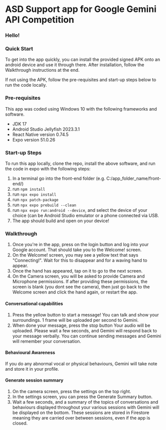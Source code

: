 # ASD Support app for Google Gemini API Competition

### Hello!

### Quick Start

To get into the app quickly, you can install the provided signed APK onto an android device and use it through there. After installation, follow the Walkthrough instructions at the end.

If not using the APK, follow the pre-requisites and start-up steps below to run the code locally.

### Pre-requisites
This app was coded using Windows 10 with the following frameworks and software.
- JDK 17
- Android Studio Jellyfish 2023.3.1
- React Native version 0.74.5
- Expo version 51.0.26

### Start-up Steps
To run this app locally, clone the repo, install the above software, and run the code in expo with the following steps:
1. In a terminal go into the front-end folder (e.g. C:/app_folder_name/front-end/)
2. run `npm install`
3. run `npx expo install`
4. run `npx patch-package`
5. run `npx expo prebuild --clean`
6. run `npx expo run:android --device`, and select the device of your choice (can be Android Studio emulator or a phone connected via USB.
7. The app should build and open on your device!


### Walkthrough
1. Once you're in the app, press on the login button and log into your Google account. That should take you to the Welcome! screen.
2. On the Welcome! screen, you may see a yellow text that says "Connecting!". Wait for this to disappear and for a waving hand to appear. 
3. Once the hand has appeared, tap on it to go to the next screen.
4. On the Camera screen, you will be asked to provide Camera and Microphone permissions. If after providing these permissions, the screen is blank (you dont see the camera), then just go back to the Welcome screen and click the hand again, or restart the app.

#### Conversational capabilities
1. Press the yellow button to start a message! You can talk and show your surroundings. 1 frame will be uploaded per second to Gemini. 
2. When done your message, press the stop button Your audio will be uploaded. Please wait a few seconds, and Gemini will respond back to your message verbally.
You can continue sending messages and Gemini will remember your conversation.

#### Behavioural Awareness
If you do any abnormal vocal or physical behaviours, Gemini will take note and store it in your profile.

#### Generate session summary
1. On the camera screen, press the settings on the top right.
2. In the settings screen, you can press the Generate Summary button.
3. Wait a few seconds, and a summary of the topics of conversations and behaviours displayed throughout your various sessions with Gemini will be displayed on the bottom.
These sessions are stored in Firestore meaning they are carried over between sessions, even if the app is closed.

